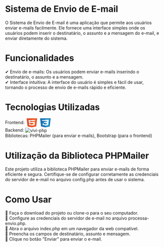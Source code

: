 # Sistema de Envio de E-mail

O Sistema de Envio de E-mail é uma aplicação que permite aos usuários enviar e-mails facilmente. Ele fornece uma interface simples onde os usuários podem inserir o destinatário, o assunto e a mensagem do e-mail, e enviar diretamente do sistema.

# Funcionalidades
✔ Envio de e-mails: Os usuários podem enviar e-mails inserindo o destinatário, o assunto e a mensagem. <br>
✔ Interface intuitiva: A interface do usuário é simples e fácil de usar, tornando o processo de envio de e-mails rápido e eficiente. <br>

##

# Tecnologias Utilizadas
Frontend: <img align="center" alt="vivi-HTML" height="30" width="40" src="https://raw.githubusercontent.com/devicons/devicon/master/icons/html5/html5-original.svg">
         <img align="center" alt="vivi-CSS" height="30" width="40" src="https://raw.githubusercontent.com/devicons/devicon/master/icons/css3/css3-original.svg"> <br>
Backend:  <img align="center" alt="vivi-php" height="40" width="50" src="https://cdn.jsdelivr.net/gh/devicons/devicon/icons/php/php-original.svg" /> <br>
Bibliotecas: PHPMailer (para enviar e-mails), Bootstrap (para o frontend) <br>

# Utilização da Biblioteca PHPMailer 
Este projeto utiliza a biblioteca PHPMailer para enviar e-mails de forma eficiente e segura. Certifique-se de configurar corretamente as credenciais do servidor de e-mail no arquivo config.php antes de usar o sistema.

# Como Usar
🔸 Faça o download do projeto ou clone-o para o seu computador. <br>
🔸 Configure as credenciais do servidor de e-mail no arquivo processa-envio.php. <br>
🔸 Abra o arquivo index.php em um navegador da web compatível. <br>
🔸 Preencha os campos de destinatário, assunto e mensagem. <br>
🔸 Clique no botão "Enviar" para enviar o e-mail. <br>
